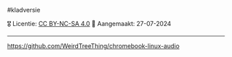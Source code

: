 #kladversie  

🎖️ Licentie: [CC BY-NC-SA 4.0](https://creativecommons.org/licenses/by-nc-sa/4.0/)
📅 Aangemaakt: 27-07-2024

---
https://github.com/WeirdTreeThing/chromebook-linux-audio 



